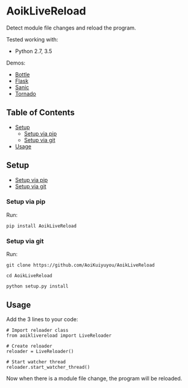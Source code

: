 # AoikLiveReload
Detect module file changes and reload the program.

Tested working with:
- Python 2.7, 3.5

Demos:
- [Bottle](/src/aoiklivereload/demo/bottle_demo.py)
- [Flask](/src/aoiklivereload/demo/flask_demo.py)
- [Sanic](/src/aoiklivereload/demo/sanic_demo.py)
- [Tornado](/src/aoiklivereload/demo/tornado_demo.py)

## Table of Contents
- [Setup](#setup)
  - [Setup via pip](#setup-via-pip)
  - [Setup via git](#setup-via-git)
- [Usage](#usage)

## Setup
- [Setup via pip](#setup-via-pip)
- [Setup via git](#setup-via-git)

### Setup via pip
Run:
```
pip install AoikLiveReload
```

### Setup via git
Run:
```
git clone https://github.com/AoiKuiyuyou/AoikLiveReload

cd AoikLiveReload

python setup.py install
```

## Usage
Add the 3 lines to your code:
```
# Import reloader class
from aoiklivereload import LiveReloader

# Create reloader
reloader = LiveReloader()

# Start watcher thread
reloader.start_watcher_thread()
```

Now when there is a module file change, the program will be reloaded.
